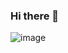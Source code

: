 ### Hi there 👋
![image](https://img.freepik.com/premium-vector/watercolor-drawing-seamless-border-frame-banner-with-tropical-leaves-green-leaves-palm_252097-634.jpg?w=2000)


<!--
**MatthewRGonzalez/MatthewRGonzalez** is a ✨ _special_ ✨ repository because its `README.md` (this file) appears on your GitHub profile.

Here are some ideas to get you started:

- 🔭 I’m currently working on ...
- 🌱 I’m currently learning ...
- 👯 I’m looking to collaborate on ...
- 🤔 I’m looking for help with ...
- 💬 Ask me about ...
- 📫 How to reach me: ...
- 😄 Pronouns: ...
- ⚡ Fun fact: ...
-->
